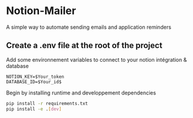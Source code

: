 # Notion-Mailer

A simple way to automate sending emails and application reminders

## Create a .env file at the root of the project

Add some environnement variables to connect to your notion intégration & database

```
NOTION_KEY=$Your_token
DATABASE_ID=$Your_id$
```

Begin by installing runtime and developpement dependencies

```bash
pip install -r requirements.txt
pip install -e .[dev]
```
